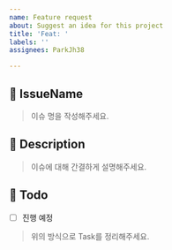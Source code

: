 ```yaml
---
name: Feature request
about: Suggest an idea for this project
title: 'Feat: '
labels: ''
assignees: ParkJh38

---
```


## 📝 IssueName
> 이슈 명을 작성해주세요.

## 📝 Description
> 이슈에 대해 간결하게 설명해주세요.

## 📝 Todo
- [ ] 진행 예정

> 위의 방식으로 Task를 정리해주세요.
